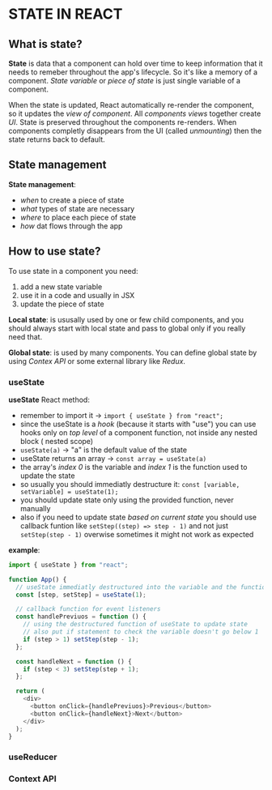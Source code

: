 # STATE IN REACT

## What is state?

**State** is data that a component can hold over time to keep information that it needs to remeber throughout the app's lifecycle. So it's like a memory of a component. _State variable_ or _piece of state_ is just single variable of a component.

When the state is updated, React automatically re-render the component, so it updates the _view of component_. All _components views_ together create _UI_. State is preserved throughout the components re-renders. When components completly disappears from the UI (called _unmounting_) then the state returns back to default.

## State management

**State management**:

- _when_ to create a piece of state
- _what_ types of state are necessary
- _where_ to place each piece of state
- _how_ dat flows through the app

## How to use state?

To use state in a component you need:

1. add a new state variable
2. use it in a code and usually in JSX
3. update the piece of state

**Local state**: is ususally used by one or few child components, and you should always start with local state and pass to global only if you really need that.

**Global state**: is used by many components. You can define global state by using _Contex API_ or some external library like _Redux_.

### useState

**useState** React method:

- remember to import it -> `import { useState } from "react";`
- since the useState is a _hook_ (because it starts with "use") you can use hooks only on _top level_ of a component function, not inside any nested block ( nested scope)
- `useState(a)` -> "a" is the default value of the state
- useState returns an array -> `const array = useState(a)`
- the array's _index 0_ is the variable and _index 1_ is the function used to update the state
- so usually you should immediatly destructure it:
  `const [variable, setVariable] = useState(1);`
- you should update state only using the provided function, never manually
- also if you need to update state _based on current state_ you should use callback funtion like `setStep((step) => step - 1)` and not just `setStep(step - 1)` overwise sometimes it might not work as expected

**example**:

```javascript
import { useState } from "react";

function App() {
  // useState immediatly destructured into the variable and the function to update it
  const [step, setStep] = useState(1);

  // callback function for event listeners
  const handlePreviuos = function () {
    // using the destructured function of useState to update state
    // also put if statement to check the variable doesn't go below 1
    if (step > 1) setStep(step - 1);
  };

  const handleNext = function () {
    if (step < 3) setStep(step + 1);
  };

  return (
    <div>
      <button onClick={handlePreviuos}>Previous</button>
      <button onClick={handleNext}>Next</button>
    </div>
  );
}
```

### useReducer

### Context API
